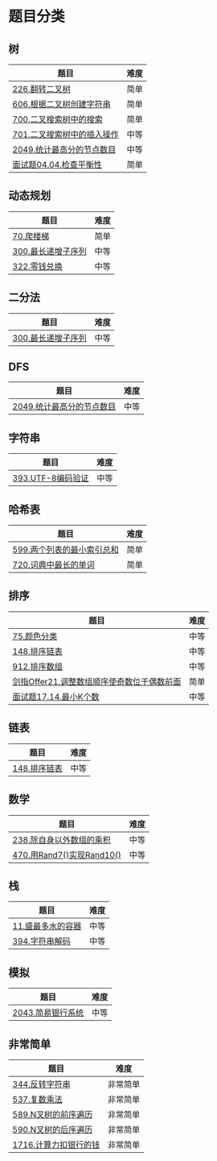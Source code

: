 # 题目分类

## 树

| 题目 | 难度 |
| ---- | ---- |
| [226.翻转二叉树](../../problemset/226.翻转二叉树/README.md) | 简单 |
| [606.根据二叉树创建字符串](../../problemset/606.根据二叉树创建字符串/README.md) | 简单 |
| [700.二叉搜索树中的搜索](../../problemset/700.二叉搜索树中的搜索/README.md) | 简单 |
| [701.二叉搜索树中的插入操作](../../problemset/701.二叉搜索树中的插入操作/README.md) | 中等 |
| [2049.统计最高分的节点数目](../../problemset/2049.统计最高分的节点数目/README.md) | 中等 |
| [面试题04.04.检查平衡性](../../problemset/面试题04.04.检查平衡性/README.md) | 简单 |

## 动态规划

| 题目 | 难度 |
| ---- | ---- |
| [70.爬楼梯](../../problemset/70.爬楼梯/README.md) | 简单 |
| [300.最长递增子序列](../../problemset/300.最长递增子序列/README.md) | 中等 |
| [322.零钱兑换](../../problemset/322.零钱兑换/README.md) | 中等 |

## 二分法

| 题目 | 难度 |
| ---- | ---- |
| [300.最长递增子序列](../../problemset/300.最长递增子序列/README.md) | 中等 |

## DFS

| 题目 | 难度 |
| ---- | ---- |
| [2049.统计最高分的节点数目](../../problemset/2049.统计最高分的节点数目/README.md) | 中等 |

## 字符串

| 题目 | 难度 |
| ---- | ---- |
| [393.UTF-8编码验证](../../problemset/393.UTF-8编码验证/README.md) | 中等 |

## 哈希表

| 题目 | 难度 |
| ---- | ---- |
| [599.两个列表的最小索引总和](../../problemset/599.两个列表的最小索引总和/README.md) | 简单 |
| [720.词典中最长的单词](../../problemset/720.词典中最长的单词/README.md) | 简单 |

## 排序

| 题目 | 难度 |
| ---- | ---- |
| [75.颜色分类](../../problemset/75.颜色分类/README.md) | 中等 |
| [148.排序链表](../../problemset/148.排序链表/README.md) | 中等 |
| [912.排序数组](../../problemset/912.排序数组/README.md) | 中等 |
| [剑指Offer21.调整数组顺序使奇数位于偶数前面](../../problemset/剑指Offer21.调整数组顺序使奇数位于偶数前面/README.md) | 简单 |
| [面试题17.14.最小K个数](../../problemset/面试题17.14.最小K个数/README.md) | 中等 |

## 链表

| 题目 | 难度 |
| ---- | ---- |
| [148.排序链表](../../problemset/148.排序链表/README.md) | 中等 |

## 数学

| 题目 | 难度 |
| ---- | ---- |
| [238.除自身以外数组的乘积](../../problemset/238.除自身以外数组的乘积/README.md) | 中等 |
| [470.用Rand7()实现Rand10()](../../problemset/470.用Rand7()实现Rand10()/README.md) | 中等 |

## 栈

| 题目 | 难度 |
| ---- | ---- |
| [11.盛最多水的容器](../../problemset/11.盛最多水的容器/README.md) | 中等 |
| [394.字符串解码](../../problemset/394.字符串解码/README.md) | 中等 |

## 模拟

| 题目 | 难度 |
| ---- | ---- |
| [2043.简易银行系统](../../problemset/2043.简易银行系统/README.md) | 中等 |

## 非常简单

| 题目 | 难度 |
| ---- | ---- |
| [344.反转字符串](../../problemset/344.反转字符串/README.md) | 非常简单 |
| [537.复数乘法](../../problemset/537.复数乘法/README.md) | 非常简单 |
| [589.N叉树的前序遍历](../../problemset/589.N叉树的前序遍历/README.md) | 非常简单 |
| [590.N叉树的后序遍历](../../problemset/590.N叉树的后序遍历/README.md) | 非常简单 |
| [1716.计算力扣银行的钱](../../problemset/1716.计算力扣银行的钱/README.md) | 非常简单 |
